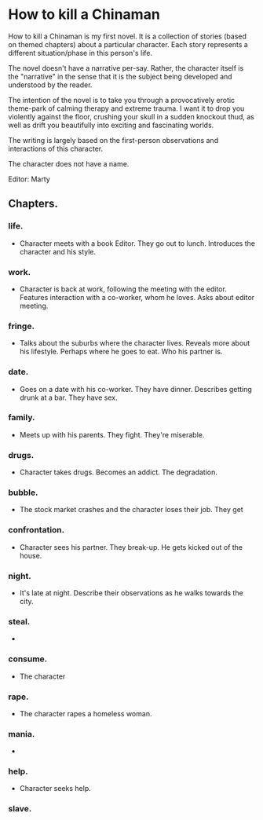 # How to kill a Chinaman

How to kill a Chinaman is my first novel. It is a collection of stories (based on themed chapters) about a particular character. Each story represents a different situation/phase in this person's life.

The novel doesn't have a narrative per-say. Rather, the character itself is the "narrative" in the sense that it is the subject being developed and understood by the reader.

The intention of the novel is to take you through a provocatively erotic theme-park of calming therapy and extreme trauma. I want it to drop you violently against the floor, crushing your skull in a sudden knockout thud, as well as drift you beautifully into exciting and fascinating worlds.

The writing is largely based on the first-person observations and interactions of this character.

The character does not have a name.




Editor: Marty



## Chapters.

<!-- 00 - The setup -->

### life.

- Character meets with a book Editor. They go out to lunch. Introduces the character and his style.

### work.

- Character is back at work, following the meeting with the editor. Features interaction with a co-worker, whom he loves. Asks about editor meeting.

### fringe.

- Talks about the suburbs where the character lives. Reveals more about his lifestyle. Perhaps where he goes to eat. Who his partner is.

### date.

- Goes on a date with his co-worker. They have dinner. Describes getting drunk at a bar. They have sex.

### family.

- Meets up with his parents. They fight. They're miserable.

<!-- 06 - The scandal -->

### drugs.

- Character takes drugs. Becomes an addict. The degradation.

### bubble.

- The stock market crashes and the character loses their job. They get

### confrontation.

- Character sees his partner. They break-up. He gets kicked out of the house.

### night.

- It's late at night. Describe their observations as he walks towards the city.

### steal.

-

<!-- 11 -->

### consume.

- The character

### rape.

- The character rapes a homeless woman.

### mania.

-

### help.

- Character seeks help.

### slave.


<!-- 16 -->

###
